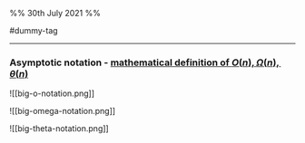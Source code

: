 %%
	30th July 2021
%%

#dummy-tag  

---
### Asymptotic notation - [mathematical definition of $O(n),\Omega(n), \theta(n)$](https://www.youtube.com/watch?v=OpebHLAf99Y&list=PL2_aWCzGMAwI9HK8YPVBjElbLbI3ufctn&index=3)
![[big-o-notation.png]]

![[big-omega-notation.png]]

![[big-theta-notation.png]]